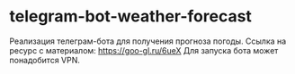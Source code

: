 # telegram-bot-weather-forecast
Реализация телеграм-бота для получения прогноза погоды.
Ссылка на ресурс с материалом: 
https://goo-gl.ru/6ueX 
Для запуска бота может понадобится VPN.



